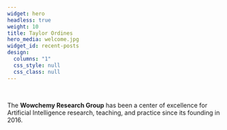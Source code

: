 ```yaml
---
widget: hero
headless: true
weight: 10
title: Taylor Ordines
hero_media: welcome.jpg
widget_id: recent-posts
design:
  columns: "1"
  css_style: null
  css_class: null
---
```


<br>

The **Wowchemy Research Group** has been a center of excellence for Artificial Intelligence research, teaching, and practice since its founding in 2016.
